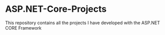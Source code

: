 # ASP.NET-Core-Projects
This repository contains all the projects I have developed with the ASP.NET CORE Framework

